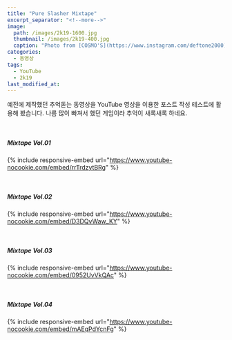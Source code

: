 ```yaml
---
title: "Pure Slasher Mixtape"
excerpt_separator: "<!--more-->"
image: 
  path: /images/2k19-1600.jpg
  thumbnail: /images/2k19-400.jpg
  caption: "Photo from [COSMO'S](https://www.instagram.com/deftone2000)"
categories:
  - 동영상
tags:
  - YouTube
  - 2k19
last_modified_at: 
---
```


예전에 제작했던 추억돋는 동영상을 YouTube 영상을 이용한 포스트 작성 테스트에 활용해 봤습니다. <!--more--> 나름 많이 빠져서 했던 게임이라 추억이 새록새록 하네요. 

<br>

##### Mixtape Vol.01

{% include responsive-embed url="https://www.youtube-nocookie.com/embed/rrTrdzytBRg" %}

<br>

##### Mixtape Vol.02

{% include responsive-embed url="https://www.youtube-nocookie.com/embed/D3DQvWaw_KY" %}

<br>

##### Mixtape Vol.03

{% include responsive-embed url="https://www.youtube-nocookie.com/embed/0952UvVkQAc" %}

<br>

##### Mixtape Vol.04

{% include responsive-embed url="https://www.youtube-nocookie.com/embed/mAEqPdYcnFg" %}


